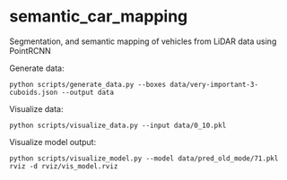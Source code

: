 # semantic_car_mapping
Segmentation, and semantic mapping of vehicles from LiDAR data using PointRCNN

Generate data:
```
python scripts/generate_data.py --boxes data/very-important-3-cuboids.json --output data
```

Visualize data:
```
python scripts/visualize_data.py --input data/0_10.pkl
```

Visualize model output:
```
python scripts/visualize_model.py --model data/pred_old_mode/71.pkl
rviz -d rviz/vis_model.rviz
```